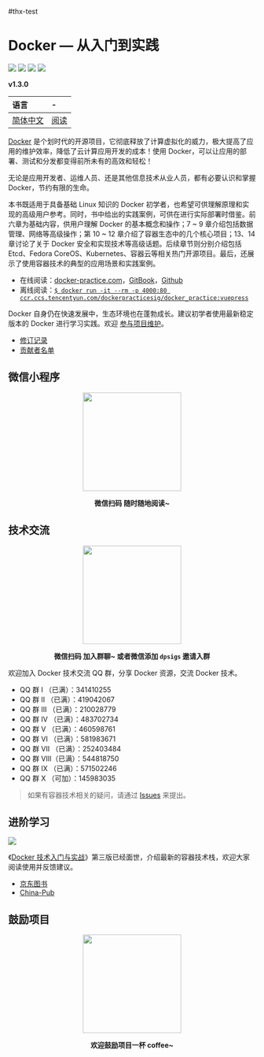 #thx-test

# Docker — 从入门到实践

[![](https://img.shields.io/github/stars/yeasy/docker_practice.svg?style=social&label=Stars)](https://github.com/yeasy/docker_practice) [![](https://img.shields.io/github/release/yeasy/docker_practice/all.svg)](https://github.com/yeasy/docker_practice/releases) [![](https://img.shields.io/badge/Based-Docker%20CE%20v20.10-blue.svg)](https://github.com/docker/docker-ce) [![](https://img.shields.io/badge/Docker%20%E6%8A%80%E6%9C%AF%E5%85%A5%E9%97%A8%E4%B8%8E%E5%AE%9E%E6%88%98-jd.com-red.svg)][1]

**v1.3.0**

| 语言           | - |
| :------------- | :--- |
| [简体中文](https://github.com/yeasy/docker_practice)              | [阅读](https://vuepress.mirror.docker-practice.com/) |

[Docker](https://www.docker.com) 是个划时代的开源项目，它彻底释放了计算虚拟化的威力，极大提高了应用的维护效率，降低了云计算应用开发的成本！使用 Docker，可以让应用的部署、测试和分发都变得前所未有的高效和轻松！

无论是应用开发者、运维人员、还是其他信息技术从业人员，都有必要认识和掌握 Docker，节约有限的生命。

本书既适用于具备基础 Linux 知识的 Docker 初学者，也希望可供理解原理和实现的高级用户参考。同时，书中给出的实践案例，可供在进行实际部署时借鉴。前六章为基础内容，供用户理解 Docker 的基本概念和操作；7 ~ 9 章介绍包括数据管理、网络等高级操作；第 10 ~ 12 章介绍了容器生态中的几个核心项目；13、14 章讨论了关于 Docker 安全和实现技术等高级话题。后续章节则分别介绍包括 Etcd、Fedora CoreOS、Kubernetes、容器云等相关热门开源项目。最后，还展示了使用容器技术的典型的应用场景和实践案例。

* 在线阅读：[docker-practice.com](https://vuepress.mirror.docker-practice.com/)，[GitBook](https://yeasy.gitbook.io/docker_practice/)，[Github](https://github.com/yeasy/docker_practice/blob/master/SUMMARY.md)
* 离线阅读：[`$ docker run -it --rm -p 4000:80 ccr.ccs.tencentyun.com/dockerpracticesig/docker_practice:vuepress`](https://github.com/yeasy/docker_practice/wiki/%E7%A6%BB%E7%BA%BF%E9%98%85%E8%AF%BB%E5%8A%9F%E8%83%BD%E8%AF%A6%E8%A7%A3)

Docker 自身仍在快速发展中，生态环境也在蓬勃成长。建议初学者使用最新稳定版本的 Docker 进行学习实践。欢迎 [参与项目维护](CONTRIBUTING.md)。

* [修订记录](CHANGELOG.md)
* [贡献者名单](https://github.com/yeasy/docker_practice/graphs/contributors)

## 微信小程序

<p align="center">
<img width="200" src="https://docker_practice.gitee.io/pic/dp-wechat-miniprogram.jpg">
</p>

<p align="center"><strong>微信扫码 随时随地阅读~</strong></p>

## 技术交流

<p align="center">
<img width="200" src="https://docker_practice.gitee.io/pic/dpsig-wechat.jpg">
</p>

<p align="center"><strong>微信扫码 加入群聊~ 或者微信添加 <code>dpsigs</code> 邀请入群</strong></p>

欢迎加入 Docker 技术交流 QQ 群，分享 Docker 资源，交流 Docker 技术。

* QQ 群 I   （已满）：341410255
* QQ 群 II  （已满）：419042067
* QQ 群 III （已满）：210028779
* QQ 群 IV  （已满）：483702734
* QQ 群 V   （已满）：460598761
* QQ 群 VI  （已满）：581983671
* QQ 群 VII （已满）：252403484
* QQ 群 VIII（已满）：544818750
* QQ 群 IX  （已满）：571502246
* QQ 群 X   （可加）：145983035

>如果有容器技术相关的疑问，请通过 [Issues](https://github.com/yeasy/docker_practice/issues/new/choose) 来提出。

## 进阶学习

[![](https://github.com/yeasy/docker_practice/raw/master/_images/docker_primer3.png)][1]

《[Docker 技术入门与实战][1]》第三版已经面世，介绍最新的容器技术栈，欢迎大家阅读使用并反馈建议。

* [京东图书][1]
* [China-Pub](http://product.china-pub.com/8052127)

## 鼓励项目

<p align="center">
<img width="200" src="https://github.com/yeasy/docker_practice/raw/master/_images/donate.jpeg">
</p>

<p align="center"><strong>欢迎鼓励项目一杯 coffee~</strong></p>

[1]: https://union-click.jd.com/jdc?e=&p=JF8AANADIgZlGF0VAxUDVBJdHDISBFAfWRcCGzcRRANLXSJeEF4aVwkMGQ1eD0kdSVJKSQVJHBIEUB9ZFwIbGAxeB0gyS34PbFlHVHNkI0MQEAoIcSxyBWFLRAtZK1olABYHXR9eHAoQN2UbXCVQfN_jrYOwsw7T_5SOnZUiBmUbXBYBFwBVG14UBBAAZRxbHDJJUjscCEEHEQ4FSA4VBhBQZStrFjIiN1UrWCVAfARQT1gQA0cFAEwOEAcRDlMTDEALQAFTEwwRUhMAUR1cJQATBlES
